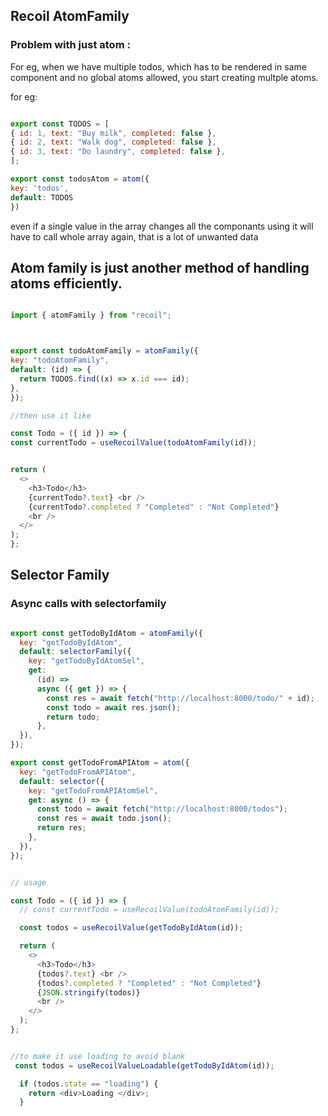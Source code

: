 ## Recoil AtomFamily 

### Problem with just atom :

  For eg, when we have multiple todos, which has to be rendered in same component and no global atoms allowed, you start creating multple atoms. 


  for eg: 
  ``` js 

  export const TODOS = [
  { id: 1, text: "Buy milk", completed: false },
  { id: 2, text: "Walk dog", completed: false },
  { id: 3, text: "Do laundry", completed: false },
];

export const todosAtom = atom({
  key: 'todos',
  default: TODOS
})

```

even if a single value in the array changes all the componants using it will have to call whole array again, that is a lot of unwanted data


  ## Atom family is just another method of handling atoms efficiently. 

  ``` js 

import { atomFamily } from "recoil";



export const todoAtomFamily = atomFamily({
  key: "todoAtomFamily",
  default: (id) => {
    return TODOS.find((x) => x.id === id);
  },
});

//then use it like

const Todo = ({ id }) => {
  const currentTodo = useRecoilValue(todoAtomFamily(id));
  

  return (
    <>
      <h3>Todo</h3>
      {currentTodo?.text} <br />
      {currentTodo?.completed ? "Completed" : "Not Completed"}
      <br />
    </>
  );
};

  ```



## Selector Family
  ### Async calls with selectorfamily


``` js

export const getTodoByIdAtom = atomFamily({
  key: "getTodoByIdAtom",
  default: selectorFamily({
    key: "getTodoByIdAtomSel",
    get:
      (id) =>
      async ({ get }) => {
        const res = await fetch("http://localhost:8000/todo/" + id);
        const todo = await res.json();
        return todo;
      },
  }),
});

export const getTodoFromAPIAtom = atom({
  key: "getTodoFromAPIAtom",
  default: selector({
    key: "getTodoFromAPIAtomSel",
    get: async () => {
      const todo = await fetch("http://localhost:8000/todos");
      const res = await todo.json();
      return res;
    },
  }),
});


// usage

const Todo = ({ id }) => {
  // const currentTodo = useRecoilValue(todoAtomFamily(id));

  const todos = useRecoilValue(getTodoByIdAtom(id));

  return (
    <>
      <h3>Todo</h3>
      {todos?.text} <br />
      {todos?.completed ? "Completed" : "Not Completed"}
      {JSON.stringify(todos)}
      <br />
    </>
  );
};


//to make it use loading to avoid blank 
 const todos = useRecoilValueLoadable(getTodoByIdAtom(id));

  if (todos.state == "loading") {
    return <div>Loading </div>;
  }



```